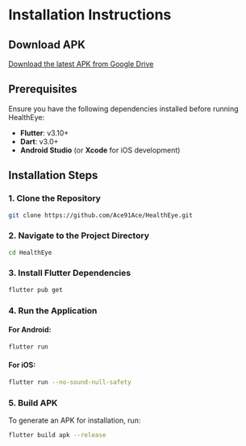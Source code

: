 # Installation Instructions

## Download APK
[Download the latest APK from Google Drive]([#](https://drive.google.com/file/d/1jmcobjgIo8tkkgm8b-oyDtPa5BZs-Ydr/view?usp=sharing))

## Prerequisites

Ensure you have the following dependencies installed before running HealthEye:

- **Flutter**: v3.10+
- **Dart**: v3.0+
- **Android Studio** (or **Xcode** for iOS development)

## Installation Steps

### 1. Clone the Repository
```bash
git clone https://github.com/Ace91Ace/HealthEye.git
```

### 2. Navigate to the Project Directory
```bash
cd HealthEye
```

### 3. Install Flutter Dependencies
```bash
flutter pub get
```

### 4. Run the Application
#### For Android:
```bash
flutter run
```
#### For iOS:
```bash
flutter run --no-sound-null-safety
```

### 5. Build APK
To generate an APK for installation, run:
```bash
flutter build apk --release
```

